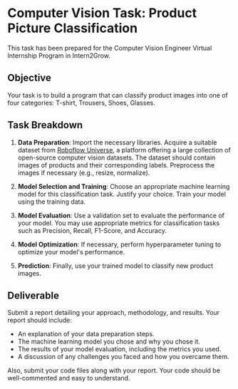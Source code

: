 # Computer Vision Task: Product Picture Classification

This task has been prepared for the Computer Vision Engineer Virtual Internship Program in Intern2Grow.

## Objective

Your task is to build a program that can classify product images into one of four categories: T-shirt, Trousers, Shoes, Glasses.

## Task Breakdown

1. **Data Preparation**: Import the necessary libraries. Acquire a suitable dataset from [Roboflow Universe](https://universe.roboflow.com/), a platform offering a large collection of open-source computer vision datasets. The dataset should contain images of products and their corresponding labels. Preprocess the images if necessary (e.g., resize, normalize).

2. **Model Selection and Training**: Choose an appropriate machine learning model for this classification task. Justify your choice. Train your model using the training data.

3. **Model Evaluation**: Use a validation set to evaluate the performance of your model. You may use appropriate metrics for classification tasks such as Precision, Recall, F1-Score, and Accuracy.

4. **Model Optimization**: If necessary, perform hyperparameter tuning to optimize your model's performance.

5. **Prediction**: Finally, use your trained model to classify new product images.

## Deliverable

Submit a report detailing your approach, methodology, and results. Your report should include:

- An explanation of your data preparation steps.
- The machine learning model you chose and why you chose it.
- The results of your model evaluation, including the metrics you used.
- A discussion of any challenges you faced and how you overcame them.

Also, submit your code files along with your report. Your code should be well-commented and easy to understand.
